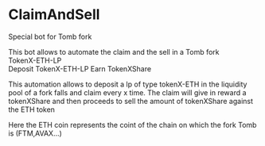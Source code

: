 # ClaimAndSell
Special bot for Tomb fork

This bot allows to automate the claim and the sell in a Tomb fork <br/>
TokenX-ETH-LP <br/>
Deposit TokenX-ETH-LP Earn TokenXShare  <br/>

This automation allows to deposit a lp of type tokenX-ETH in the liquidity pool of a fork falls and claim every x time. The claim will give in reward a tokenXShare and then proceeds to sell the amount of tokenXShare against the ETH token <br/>

Here the ETH coin represents the coint of the chain on which the fork Tomb is (FTM,AVAX...)
